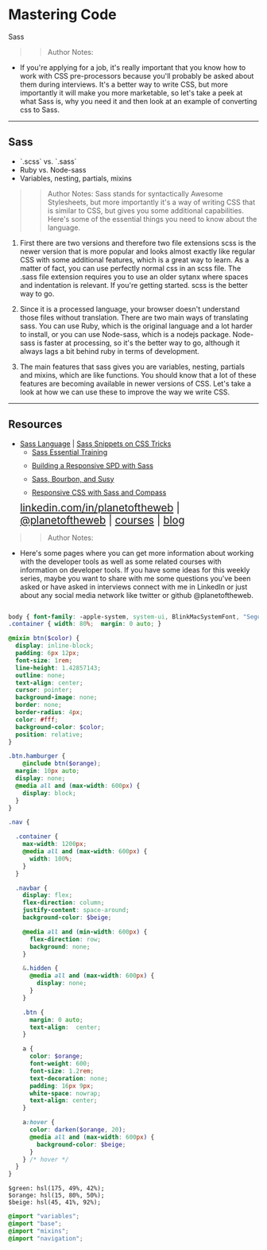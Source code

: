 
<!-- .slide: data-state="title" -->

# Mastering Code
Sass

> > Author Notes:
- If you're applying for a job, it's really important that you know how to work with CSS pre-processors because you'll probably be asked about them during interviews. It's a better way to write CSS, but more importantly it will make you more marketable, so let's take a peek at what Sass is, why you need it and then look at an example of converting css to Sass.

---

## Sass

<ul>
  <li class="fragment">`.scss` vs. `.sass`</li>
  <li class="fragment">Ruby vs. Node-sass</li>
  <li class="fragment">Variables, nesting, partials, mixins</li>
</ul>

> > Author Notes:
Sass stands for syntactically Awesome Stylesheets, but more importantly it's a way of writing CSS that is similar to CSS, but gives you some additional capabilities. Here's some of the essential things you need to know about the language.

1. First there are two versions and therefore two file extensions scss is the newer version that is more popular and looks almost exactly like regular CSS with some additional features, which is a great way to learn. As a matter of fact, you can use perfectly normal css in an scss file. The .sass file extension requires you to use an older sytanx where spaces and indentation is relevant. If you're getting started. scss is the better way to go.

2. Since it is a processed language, your browser doesn't understand those files without translation. There are two main ways of translating sass. You can use Ruby, which is the original language and a lot harder to install, or you can use Node-sass, which is a nodejs package. Node-sass is faster at processing, so it's the better way to go, although it always lags a bit behind ruby in terms of development.

3. The main features that sass gives you are variables, nesting, partials and mixins, which are like functions. You should know that a lot of these features are becoming available in newer versions of CSS. Let's take a look at how we can use these to improve the way we write CSS.

---
## Resources
<ul>
  <li><a href="http://sass-lang.com/">Sass Language</a> | <a href="https://css-tricks.com/snippets/sass/">Sass Snippets on CSS Tricks</a></li>
  <li style="list-style: none;">
    <ul>
      <li style="margin-bottom: 10px"><a href="https://www.linkedin.com/learning/sass-essential-training">Sass Essential Training</a></li>
      <li style="margin-bottom: 10px"><a href="https://www.linkedin.com/learning/building-a-responsive-single-page-design-with-sass">Building a Responsive SPD with Sass</a></li>
      <li style="margin-bottom: 10px"><a href="https://www.linkedin.com/learning/responsive-css-workflow-with-sass-bourbon-and-susy">Sass, Bourbon, and Susy</a></li>
      <li style="margin-bottom: 10px"><a href="https://www.linkedin.com/learning/responsive-css-with-sass-and-compass">Responsive CSS with Sass and Compass</a></li>
    </ul>
  <li style="list-style: none; font-size: 1.3rem;"><a href="hhttps://www.linkedin.com/in/planetoftheweb">linkedin.com/in/planetoftheweb</a> | <a href="https://www.twitter.com/planetoftheweb">@planetoftheweb</a> | <a href="https://www.linkedin.com/learning/instructors/ray-villalobos">courses</a> | <a href="https://raybo.org">blog</a></li>
</ul>

> > Author Notes:
- Here's some pages where you can get more information about working with the developer tools as well as some related courses with information on developer tools. If you have some ideas for this weekly series, maybe you want to share with me some questions you've been asked or have asked in interviews connect with me in LinkedIn or just about any social media network like twitter or github @planetoftheweb.


```_base.scss

body { font-family: -apple-system, system-ui, BlinkMacSystemFont, "Segoe UI", Roboto, "Helvetica Neue", Arial, sans-serif; font-size: 1.5rem; margin: 0; padding: 0; }
.container { width: 80%;  margin: 0 auto; }

```

```_mixins.scss
@mixin btn($color) {
  display: inline-block;
  padding: 6px 12px;
  font-size: 1rem;
  line-height: 1.42857143;
  outline: none;
  text-align: center;
  cursor: pointer;
  background-image: none;
  border: none;
  border-radius: 4px;
  color: #fff;
  background-color: $color;
  position: relative;
}

.btn.hamburger {
	@include btn($orange);
  margin: 10px auto;
  display: none;
  @media all and (max-width: 600px) {
    display: block;
  }
}
```

```_nav.scss
.nav {

  .container {
    max-width: 1200px;
    @media all and (max-width: 600px) {
      width: 100%;
    }
  }

  .navbar {
    display: flex;
    flex-direction: column;
    justify-content: space-around;
    background-color: $beige;

    @media all and (min-width: 600px) {
      flex-direction: row;
      background: none;
    }

    &.hidden {
      @media all and (max-width: 600px) {
        display: none;
      }
    }

    .btn {
      margin: 0 auto;
      text-align:  center;
    }

    a {
      color: $orange;
      font-weight: 600;
      font-size: 1.2rem;
      text-decoration: none;
      padding: 16px 9px;
      white-space: nowrap;
      text-align: center;
    }

    a:hover {
      color: darken($orange, 20);
      @media all and (max-width: 600px) {
        background-color: $beige;
      }
    } /* hover */
  }
}
```

```_variables
$green: hsl(175, 49%, 42%);
$orange: hsl(15, 80%, 50%);
$beige: hsl(45, 41%, 92%);
```


```styles.scss
@import "variables";
@import "base";
@import "mixins";
@import "navigation";
```
